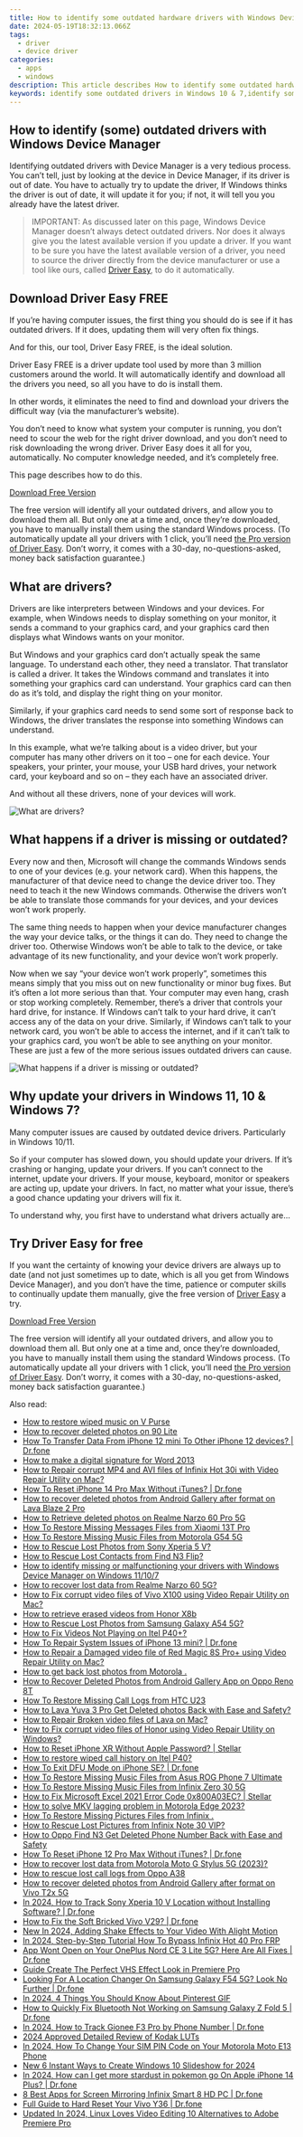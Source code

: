 ```yaml
---
title: How to identify some outdated hardware drivers with Windows Device Manager in Windows 11/10/7
date: 2024-05-19T18:32:13.066Z
tags: 
  - driver
  - device driver
categories: 
  - apps
  - windows
description: This article describes How to identify some outdated hardware drivers with Windows Device Manager in Windows 11/10/7. Device Manager is a control panel applet in Microsoft Windows operating systems. It allows users to view and control the hardware attached to the computer. When a piece of hardware is not working, the offending hardware is highlighted for the user to deal with. The list of hardware can be sorted by various criteria. Device Manager was introduced with Windows 95 and later added to Windows 2000. In NT-based versions, it is included as a Microsoft Management Console snap-in.
keywords: identify some outdated drivers in Windows 10 & 7,identify some outdated drivers in Windows 7,identify some outdated drivers in Windows 11 & 10 & 7,identify some outdated drivers in Windows 10
---
```


## How to identify (some) outdated drivers with Windows Device Manager

Identifying outdated drivers with Device Manager is a very tedious process. You can’t tell, just by looking at the device in Device Manager, if its driver is out of date. You have to actually try to update the driver, If Windows thinks the driver is out of date, it will update it for you; if not, it will tell you you already have the latest driver.

> IMPORTANT: As discussed later on this page, Windows Device Manager doesn’t always detect outdated drivers. Nor does it always give you the latest available version if you update a driver. If you want to be sure you have the latest available version of a driver, you need to source the driver directly from the device manufacturer or use a tool like ours, called [Driver Easy](https://tools.techidaily.com/drivereasy/download/), to do it automatically.





## Download Driver Easy FREE

If you’re having computer issues, the first thing you should do is see if it has outdated drivers. If it does, updating them will very often fix things.

And for this, our tool, Driver Easy FREE, is the ideal solution.

Driver Easy FREE is a driver update tool used by more than 3 million customers around the world. It will automatically identify and download all the drivers you need, so all you have to do is install them.

In other words, it eliminates the need to find and download your drivers the difficult way (via the manufacturer’s website).

You don’t need to know what system your computer is running, you don’t need to scour the web for the right driver download, and you don’t need to risk downloading the wrong driver. Driver Easy does it all for you, automatically. No computer knowledge needed, and it’s completely free.

This page describes how to do this.

[Download Free Version](https://tools.techidaily.com/drivereasy/download/)


The free version will identify all your outdated drivers, and allow you to download them all. But only one at a time and, once they’re downloaded, you have to manually install them using the standard Windows process. (To automatically update all your drivers with 1 click, you’ll need [the Pro version of Driver Easy](https://tools.techidaily.com/drivereasy/download/). Don’t worry, it comes with a 30-day, no-questions-asked, money back satisfaction guarantee.)

## What are drivers?

Drivers are like interpreters between Windows and your devices. For example, when Windows needs to display something on your monitor, it sends a command to your graphics card, and your graphics card then displays what Windows wants on your monitor.

But Windows and your graphics card don’t actually speak the same language. To understand each other, they need a translator. That translator is called a driver. It takes the Windows command and translates it into something your graphics card can understand. Your graphics card can then do as it’s told, and display the right thing on your monitor.

Similarly, if your graphics card needs to send some sort of response back to Windows, the driver translates the response into something Windows can understand.

In this example, what we’re talking about is a video driver, but your computer has many other drivers on it too – one for each device. Your speakers, your printer, your mouse, your USB hard drives, your network card, your keyboard and so on – they each have an associated driver.

And without all these drivers, none of your devices will work.

![What are drivers?](https://tools.techidaily.com/images/apps/drivereasy/pages/why_2.jpg)

## What happens if a driver is missing or outdated?

Every now and then, Microsoft will change the commands Windows sends to one of your devices (e.g. your network card). When this happens, the manufacturer of that device need to change the device driver too. They need to teach it the new Windows commands. Otherwise the drivers won’t be able to translate those commands for your devices, and your devices won’t work properly.

The same thing needs to happen when your device manufacturer changes the way your device talks, or the things it can do. They need to change the driver too. Otherwise Windows won’t be able to talk to the device, or take advantage of its new functionality, and your device won’t work properly.

Now when we say “your device won’t work properly”, sometimes this means simply that you miss out on new functionality or minor bug fixes. But it’s often a lot more serious than that. Your computer may even hang, crash or stop working completely. Remember, there’s a driver that controls your hard drive, for instance. If Windows can’t talk to your hard drive, it can’t access any of the data on your drive. Similarly, if Windows can’t talk to your network card, you won’t be able to access the internet, and if it can’t talk to your graphics card, you won’t be able to see anything on your monitor. These are just a few of the more serious issues outdated drivers can cause.

![What happens if a driver is missing or outdated?](https://tools.techidaily.com/images/apps/drivereasy/pages/why_3.jpg)

## Why update your drivers in Windows 11, 10 & Windows 7?

Many computer issues are caused by outdated device drivers. Particularly in Windows 10/11.

So if your computer has slowed down, you should update your drivers. If it’s crashing or hanging, update your drivers. If you can’t connect to the internet, update your drivers. If your mouse, keyboard, monitor or speakers are acting up, update your drivers. In fact, no matter what your issue, there’s a good chance updating your drivers will fix it.

To understand why, you first have to understand what drivers actually are…


## Try Driver Easy for free

If you want the certainty of knowing your device drivers are always up to date (and not just sometimes up to date, which is all you get from Windows Device Manager), and you don’t have the time, patience or computer skills to continually update them manually, give the free version of [Driver Easy](https://tools.techidaily.com/drivereasy/download/) a try.

[Download Free Version](https://tools.techidaily.com/drivereasy/download/)

The free version will identify all your outdated drivers, and allow you to download them all. But only one at a time and, once they’re downloaded, you have to manually install them using the standard Windows process. (To automatically update all your drivers with 1 click, you’ll need [the Pro version of Driver Easy](https://tools.techidaily.com/drivereasy/download/). Don’t worry, it comes with a 30-day, no-questions-asked, money back satisfaction guarantee.)



<ins class="adsbygoogle"
     style="display:block"
     data-ad-client="ca-pub-7571918770474297"
     data-ad-slot="8358498916"
     data-ad-format="auto"
     data-full-width-responsive="true"></ins>
<ins class="adsbygoogle"
    style="display:block"
    data-ad-format="autorelaxed"
    data-ad-client="ca-pub-7571918770474297"
    data-ad-slot="1223367746"></ins>

<span class="atpl-alsoreadstyle">Also read:</span>
<div><ul>
<li><a href="https://blog-min.techidaily.com/how-to-restore-wiped-music-on-v-purse-by-fonelab-android-recover-music/"><u>How to restore wiped music on V Purse</u></a></li>
<li><a href="https://blog-min.techidaily.com/how-to-recover-deleted-photos-on-90-lite-by-stellar-photo-recovery-android-mobile-photo-recover/"><u>How to recover deleted photos on 90 Lite</u></a></li>
<li><a href="https://blog-min.techidaily.com/how-to-transfer-data-from-iphone-12-mini-to-other-iphone-12-devices-drfone-by-drfone-transfer-data-from-ios-transfer-data-from-ios/"><u>How To Transfer Data From iPhone 12 mini To Other iPhone 12 devices? | Dr.fone</u></a></li>
<li><a href="https://blog-min.techidaily.com/how-to-make-a-digital-signature-for-word-2013-by-ldigisigner-sign-a-word-sign-a-word/"><u>How to make a digital signature for Word 2013</u></a></li>
<li><a href="https://blog-min.techidaily.com/how-to-repair-corrupt-mp4-and-avi-files-of-infinix-hot-30i-with-video-repair-utility-on-mac-by-stellar-video-repair-mobile-video-repair/"><u>How to Repair corrupt MP4 and AVI files of Infinix Hot 30i with Video Repair Utility on Mac?</u></a></li>
<li><a href="https://blog-min.techidaily.com/how-to-reset-iphone-14-pro-max-without-itunes-drfone-by-drfone-ios-system-repair-ios-system-repair/"><u>How To Reset iPhone 14 Pro Max Without iTunes? | Dr.fone</u></a></li>
<li><a href="https://blog-min.techidaily.com/how-to-recover-deleted-photos-from-android-gallery-after-format-on-lava-blaze-2-pro-by-stellar-photo-recovery-android-mobile-photo-recover/"><u>How to recover deleted photos from Android Gallery after format on Lava Blaze 2 Pro</u></a></li>
<li><a href="https://blog-min.techidaily.com/how-to-retrieve-deleted-photos-on-realme-narzo-60-pro-5g-by-stellar-photo-recovery-android-mobile-photo-recover/"><u>How to Retrieve  deleted photos on Realme Narzo 60 Pro 5G</u></a></li>
<li><a href="https://blog-min.techidaily.com/how-to-restore-missing-messages-files-from-xiaomi-13t-pro-by-fonelab-android-recover-messages/"><u>How To  Restore Missing Messages Files from Xiaomi 13T Pro</u></a></li>
<li><a href="https://blog-min.techidaily.com/how-to-restore-missing-music-files-from-motorola-g54-5g-by-fonelab-android-recover-music/"><u>How To  Restore Missing Music Files from Motorola G54 5G</u></a></li>
<li><a href="https://blog-min.techidaily.com/how-to-rescue-lost-photos-from-sony-xperia-5-v-by-fonelab-android-recover-photos/"><u>How to Rescue Lost Photos from Sony Xperia 5 V?</u></a></li>
<li><a href="https://blog-min.techidaily.com/how-to-rescue-lost-contacts-from-find-n3-flip-by-fonelab-android-recover-contacts/"><u>How to Rescue Lost Contacts from Find N3 Flip?</u></a></li>
<li><a href="https://blog-min.techidaily.com/how-to-identify-missing-or-malfunctioning-your-drivers-with-windows-device-manager-on-windows-11107-by-drivereasy-guide/"><u>How to identify missing or malfunctioning your drivers with Windows Device Manager on Windows 11/10/7</u></a></li>
<li><a href="https://blog-min.techidaily.com/how-to-recover-lost-data-from-realme-narzo-60-5g-by-fonelab-android-recover-data/"><u>How to recover lost data from Realme Narzo 60 5G?</u></a></li>
<li><a href="https://blog-min.techidaily.com/how-to-fix-corrupt-video-files-of-vivo-x100-using-video-repair-utility-on-mac-by-stellar-video-repair-mobile-video-repair/"><u>How to Fix corrupt video files of Vivo X100 using Video Repair Utility on Mac?</u></a></li>
<li><a href="https://blog-min.techidaily.com/how-to-retrieve-erased-videos-from-honor-x8b-by-fonelab-android-recover-video/"><u>How to retrieve erased videos from Honor X8b</u></a></li>
<li><a href="https://blog-min.techidaily.com/how-to-rescue-lost-photos-from-samsung-galaxy-a54-5g-by-fonelab-android-recover-photos/"><u>How to Rescue Lost Photos from Samsung Galaxy A54 5G?</u></a></li>
<li><a href="https://blog-min.techidaily.com/how-to-fix-videos-not-playing-on-itel-p40plus-by-stellar-video-repair-mobile-video-repair/"><u>How to Fix Videos Not Playing on Itel P40+?</u></a></li>
<li><a href="https://blog-min.techidaily.com/how-to-repair-system-issues-of-iphone-13-mini-drfone-by-drfone-ios-system-repair-ios-system-repair/"><u>How To Repair System Issues of iPhone 13 mini? | Dr.fone</u></a></li>
<li><a href="https://blog-min.techidaily.com/how-to-repair-a-damaged-video-file-of-red-magic-8s-proplus-using-video-repair-utility-on-mac-by-stellar-video-repair-mobile-video-repair/"><u>How to Repair a Damaged video file of Red Magic 8S Pro+ using Video Repair Utility on Mac?</u></a></li>
<li><a href="https://blog-min.techidaily.com/how-to-get-back-lost-photos-from-motorola-by-fonelab-android-recover-photos/"><u>How to get back lost photos from Motorola .</u></a></li>
<li><a href="https://blog-min.techidaily.com/how-to-recover-deleted-photos-from-android-gallery-app-on-oppo-reno-8t-by-stellar-photo-recovery-android-mobile-photo-recover/"><u>How to Recover Deleted Photos from Android Gallery App on Oppo Reno 8T</u></a></li>
<li><a href="https://blog-min.techidaily.com/how-to-restore-missing-call-logs-from-htc-u23-by-fonelab-android-recover-call-logs/"><u>How To  Restore Missing Call Logs from HTC U23</u></a></li>
<li><a href="https://blog-min.techidaily.com/how-to-lava-yuva-3-pro-get-deleted-photos-back-with-ease-and-safety-by-fonelab-android-recover-photos/"><u>How to Lava Yuva 3 Pro Get Deleted photos Back with Ease and Safety?</u></a></li>
<li><a href="https://blog-min.techidaily.com/how-to-repair-broken-video-files-of-lava-on-mac-by-stellar-video-repair-mobile-video-repair/"><u>How to Repair Broken video files of Lava on Mac?</u></a></li>
<li><a href="https://blog-min.techidaily.com/how-to-fix-corrupt-video-files-of-honor-using-video-repair-utility-on-windows-by-stellar-video-repair-mobile-video-repair/"><u>How to Fix corrupt video files of Honor using Video Repair Utility on Windows?</u></a></li>
<li><a href="https://blog-min.techidaily.com/how-to-reset-iphone-xr-without-apple-password-stellar-by-stellar-data-recovery-ios-iphone-data-recovery/"><u>How to Reset iPhone XR Without Apple Password? | Stellar</u></a></li>
<li><a href="https://blog-min.techidaily.com/how-to-restore-wiped-call-history-on-itel-p40-by-fonelab-android-recover-call-logs/"><u>How to restore wiped call history on Itel P40?</u></a></li>
<li><a href="https://blog-min.techidaily.com/how-to-exit-dfu-mode-on-iphone-se-drfone-by-drfone-ios-system-repair-ios-system-repair/"><u>How To Exit DFU Mode on iPhone SE? | Dr.fone</u></a></li>
<li><a href="https://blog-min.techidaily.com/how-to-restore-missing-music-files-from-asus-rog-phone-7-ultimate-by-fonelab-android-recover-music/"><u>How To  Restore Missing Music Files from Asus ROG Phone 7 Ultimate</u></a></li>
<li><a href="https://blog-min.techidaily.com/how-to-restore-missing-music-files-from-infinix-zero-30-5g-by-fonelab-android-recover-music/"><u>How To  Restore Missing Music Files from Infinix Zero 30 5G</u></a></li>
<li><a href="https://blog-min.techidaily.com/how-to-fix-microsoft-excel-2021-error-code-0x800a03ec-stellar-by-stellar-guide/"><u>How to Fix Microsoft Excel 2021 Error Code 0x800A03EC? | Stellar</u></a></li>
<li><a href="https://blog-min.techidaily.com/how-to-solve-mkv-lagging-problem-in-motorola-edge-2023-by-aiseesoft-video-converter-play-mkv-on-android/"><u>How to solve MKV lagging problem in Motorola Edge 2023?</u></a></li>
<li><a href="https://blog-min.techidaily.com/how-to-restore-missing-pictures-files-from-infinix-by-fonelab-android-recover-pictures/"><u>How To  Restore Missing Pictures Files from Infinix .</u></a></li>
<li><a href="https://blog-min.techidaily.com/how-to-rescue-lost-pictures-from-infinix-note-30-vip-by-fonelab-android-recover-pictures/"><u>How to Rescue Lost Pictures from Infinix Note 30 VIP?</u></a></li>
<li><a href="https://blog-min.techidaily.com/how-to-oppo-find-n3-get-deleted-phone-number-back-with-ease-and-safety-by-fonelab-android-recover-contacts/"><u>How to Oppo Find N3 Get Deleted Phone Number Back with Ease and Safety</u></a></li>
<li><a href="https://blog-min.techidaily.com/how-to-reset-iphone-12-pro-max-without-itunes-drfone-by-drfone-ios-system-repair-ios-system-repair/"><u>How To Reset iPhone 12 Pro Max Without iTunes? | Dr.fone</u></a></li>
<li><a href="https://blog-min.techidaily.com/how-to-recover-lost-data-from-motorola-moto-g-stylus-5g-2023-by-fonelab-android-recover-data/"><u>How to recover lost data from Motorola Moto G Stylus 5G (2023)?</u></a></li>
<li><a href="https://blog-min.techidaily.com/how-to-rescue-lost-call-logs-from-oppo-a38-by-fonelab-android-recover-call-logs/"><u>How to rescue lost call logs from Oppo A38</u></a></li>
<li><a href="https://blog-min.techidaily.com/how-to-recover-deleted-photos-from-android-gallery-after-format-on-vivo-t2x-5g-by-stellar-photo-recovery-android-mobile-photo-recover/"><u>How to recover deleted photos from Android Gallery after format on Vivo T2x 5G</u></a></li>
<li><a href="https://android-location-track.techidaily.com/in-2024-how-to-track-sony-xperia-10-v-location-without-installing-software-drfone-by-drfone-virtual-android/"><u>In 2024, How to Track Sony Xperia 10 V Location without Installing Software? | Dr.fone</u></a></li>
<li><a href="https://fix-guide.techidaily.com/how-to-fix-the-soft-bricked-vivo-v29-drfone-by-drfone-fix-android-problems-fix-android-problems/"><u>How to Fix the Soft Bricked Vivo V29? | Dr.fone</u></a></li>
<li><a href="https://ai-video-editing.techidaily.com/new-in-2024-adding-shake-effects-to-your-video-with-alight-motion/"><u>New In 2024, Adding Shake Effects to Your Video With Alight Motion</u></a></li>
<li><a href="https://bypass-frp.techidaily.com/in-2024-step-by-step-tutorial-how-to-bypass-infinix-hot-40-pro-frp-by-drfone-android/"><u>In 2024, Step-by-Step Tutorial How To Bypass Infinix Hot 40 Pro FRP</u></a></li>
<li><a href="https://howto.techidaily.com/app-wont-open-on-your-oneplus-nord-ce-3-lite-5g-here-are-all-fixes-drfone-by-drfone-fix-android-problems-fix-android-problems/"><u>App Wont Open on Your OnePlus Nord CE 3 Lite 5G? Here Are All Fixes | Dr.fone</u></a></li>
<li><a href="https://ai-editing-video.techidaily.com/guide-create-the-perfect-vhs-effect-look-in-premiere-pro/"><u>Guide Create The Perfect VHS Effect Look in Premiere Pro</u></a></li>
<li><a href="https://fake-location.techidaily.com/looking-for-a-location-changer-on-samsung-galaxy-f54-5g-look-no-further-drfone-by-drfone-virtual-android/"><u>Looking For A Location Changer On Samsung Galaxy F54 5G? Look No Further | Dr.fone</u></a></li>
<li><a href="https://animation-videos.techidaily.com/in-2024-4-things-you-should-know-about-pinterest-gif/"><u>In 2024, 4 Things You Should Know About Pinterest GIF</u></a></li>
<li><a href="https://fix-guide.techidaily.com/how-to-quickly-fix-bluetooth-not-working-on-samsung-galaxy-z-fold-5-drfone-by-drfone-fix-android-problems-fix-android-problems/"><u>How to Quickly Fix Bluetooth Not Working on Samsung Galaxy Z Fold 5 | Dr.fone</u></a></li>
<li><a href="https://android-location-track.techidaily.com/in-2024-how-to-track-gionee-f3-pro-by-phone-number-drfone-by-drfone-virtual-android/"><u>In 2024, How to Track Gionee F3 Pro by Phone Number | Dr.fone</u></a></li>
<li><a href="https://ai-video-editing.techidaily.com/2024-approved-detailed-review-of-kodak-luts/"><u>2024 Approved Detailed Review of Kodak LUTs</u></a></li>
<li><a href="https://sim-unlock.techidaily.com/in-2024-how-to-change-your-sim-pin-code-on-your-motorola-moto-e13-phone-by-drfone-android/"><u>In 2024, How To Change Your SIM PIN Code on Your Motorola Moto E13 Phone</u></a></li>
<li><a href="https://ai-editing-video.techidaily.com/new-6-instant-ways-to-create-windows-10-slideshow-for-2024/"><u>New 6 Instant Ways to Create Windows 10 Slideshow for 2024</u></a></li>
<li><a href="https://ios-pokemon-go.techidaily.com/in-2024-how-can-i-get-more-stardust-in-pokemon-go-on-apple-iphone-14-plus-drfone-by-drfone-virtual-ios/"><u>In 2024, How can I get more stardust in pokemon go On Apple iPhone 14 Plus? | Dr.fone</u></a></li>
<li><a href="https://screen-mirror.techidaily.com/8-best-apps-for-screen-mirroring-infinix-smart-8-hd-pc-drfone-by-drfone-android/"><u>8 Best Apps for Screen Mirroring Infinix Smart 8 HD PC | Dr.fone</u></a></li>
<li><a href="https://techidaily.com/full-guide-to-hard-reset-your-vivo-y36-drfone-by-drfone-reset-android-reset-android/"><u>Full Guide to Hard Reset Your Vivo Y36 | Dr.fone</u></a></li>
<li><a href="https://ai-video-apps.techidaily.com/updated-in-2024-linux-loves-video-editing-10-alternatives-to-adobe-premiere-pro/"><u>Updated In 2024, Linux Loves Video Editing 10 Alternatives to Adobe Premiere Pro</u></a></li>
</ul></div>


